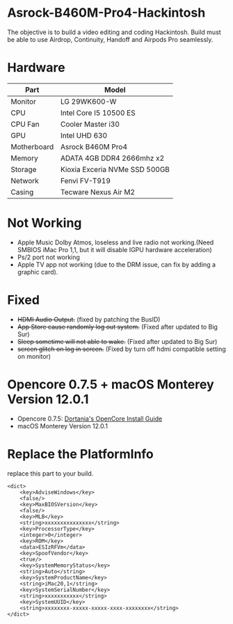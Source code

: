 # Asrock-B460M-Pro4-Hackintosh
The objective is to build a video editing and coding Hackintosh. Build must be able to use Airdrop, Continuity, Handoff and Airpods Pro seamlessly.

# Hardware
Part | Model
-----|------
Monitor | LG 29WK600-W
CPU  | Intel Core I5 10500 ES
CPU Fan | Cooler Master i30
GPU | Intel UHD 630
Motherboard | Asrock B460M Pro4
Memory | ADATA 4GB DDR4 2666mhz x2
Storage | Kioxia Exceria NVMe SSD 500GB
Network | Fenvi FV-T919
Casing | Tecware Nexus Air M2

# Not Working
- Apple Music Dolby Atmos, loseless and live radio not working.(Need SMBIOS iMac Pro 1,1, but it will disable IGPU hardware acceleration)
- Ps/2 port not working
- Apple TV app not working (due to the DRM issue, can fix by adding a graphic card).

# Fixed
- ~~HDMI Audio Output.~~ (fixed by patching the BusID)
- ~~App Store cause randomly log out system.~~ (Fixed after updated to Big Sur)
- ~~Sleep sometime will not able to wake.~~ (Fixed after updated to Big Sur)
- ~~screen glitch on log in screen.~~ (Fixed by turn off hdmi compatible setting on monitor)

# Opencore 0.7.5 + macOS Monterey Version 12.0.1
* Opencore 0.7.5: [Dortania's OpenCore Install Guide](https://dortania.github.io/OpenCore-Install-Guide/)
* macOS Monterey Version 12.0.1

# Replace the PlatformInfo
replace this part to your build.
```
<dict>
    <key>AdviseWindows</key>
    <false/>
    <key>MaxBIOSVersion</key>
    <false/>
    <key>MLB</key>
    <string>xxxxxxxxxxxxxxx</string>
    <key>ProcessorType</key>
    <integer>0</integer>
    <key>ROM</key>
    <data>ESIzRFVm</data>
    <key>SpoofVendor</key>
    <true/>
    <key>SystemMemoryStatus</key>
    <string>Auto</string>
    <key>SystemProductName</key>
    <string>iMac20,1</string>
    <key>SystemSerialNumber</key>
    <string>xxxxxxxxxxx</string>
    <key>SystemUUID</key>
    <string>xxxxxxxx-xxxxx-xxxxx-xxxx-xxxxxxxx</string>
</dict>
```
